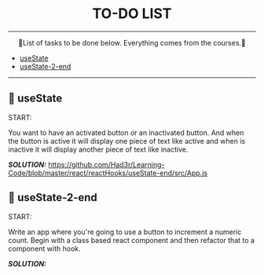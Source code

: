 <div align="center">

# TO-DO LIST

</div>

***

<p align="center">
🎉List of tasks to be done below. Everything comes from the courses.🎉
</p>

* [useState](#-useState)
* [useState-2-end](#-useState-2-end)


***

## 🚀 useState 

START:

You want to have an activated button or an inactivated button. And when the button is active it will display one piece of text like active and when is inactive it will display another piece of text like inactive. <br />

***SOLUTION:*** https://github.com/Had3r/Learning-Code/blob/master/react/reactHooks/useState-end/src/App.js

## 🚀 useState-2-end 

START:

Write an app where you're going to use a button to increment a numeric count.
Begin with a class based react component and then refactor that to a component with hook. <br />

***SOLUTION:*** 
